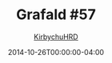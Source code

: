 ---
title: "Grafald #57"
type: "image"
date: 2014-10-26T00:00:00-04:00
draft: false
categories:
- comics
- collaborations
tags:
- grafald
image_path: "/projects/grafald/comics/img/2014/57.png"
alt_text: ""
is_subpage: true
author: "[KirbychuHRD](https://cohost.org/KirbychuHRD)"
---